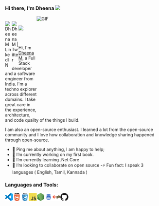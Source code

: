 ### Hi there, I'm Dheena <img src="https://media.giphy.com/media/hvRJCLFzcasrR4ia7z/giphy.gif" width="25px">

 <img align="right" alt="GIF" src="https://cdn.dribbble.com/users/1518535/screenshots/7528356/media/e11e5b8aaa2187e4e1a7c3da0553208e.gif" width="400" height="320" />
<br />

<a href="dheenathayalanbscct@gmail.com">
  <img align="left" alt="Dheena M LinkedIN" width="22px" src="https://raw.githubusercontent.com/peterthehan/peterthehan/master/assets/linkedin.svg" />
</a>

<a href="https://twitter.com/dheenat88556319">
  <img align="left" alt="Dheena M | Twitter" width="22px" src="https://raw.githubusercontent.com/peterthehan/peterthehan/master/assets/twitter.svg" />
</a>

![](https://komarev.com/ghpvc/?username=jeganathpv&color=blue&label=PROFILE+VIEWS)

<br />

Hi, I'm [Dheena M](#), a Full Stack developer and a software engineer from India. I'm a techno explorer across different domains. I take great care in the experience, architecture, and code quality of the things I build.

I am also an open-source enthusiast. I learned a lot from the open-source community and I love how collaboration and knowledge sharing happened through open-source.

- 💬 Ping me about anything, I am happy to help;
- 🔭  I’m currently working on my first book.
- 🌱 I’m currently learning .Net Core
- 👯 I’m looking to collaborate on open source
-⚡ Fun fact: I speak 3 languages ( English, Tamil, Kannada )


<!-- <a href="#" target="_blank"><img src="https://cdn.buymeacoffee.com/buttons/default-orange.png" alt="Let's Ride" height="41" width="174"></a>
<br/> -->

### Languages and Tools:

<img align="left" alt="Visual Studio Code" width="26px" src="https://raw.githubusercontent.com/github/explore/80688e429a7d4ef2fca1e82350fe8e3517d3494d/topics/visual-studio-code/visual-studio-code.png" />
<img align="left" alt="HTML5" width="26px" src="https://raw.githubusercontent.com/github/explore/80688e429a7d4ef2fca1e82350fe8e3517d3494d/topics/html/html.png" />
<img align="left" alt="CSS3" width="26px" src="https://raw.githubusercontent.com/github/explore/80688e429a7d4ef2fca1e82350fe8e3517d3494d/topics/css/css.png" />
<img align="left" alt="JavaScript" width="26px" src="https://raw.githubusercontent.com/github/explore/80688e429a7d4ef2fca1e82350fe8e3517d3494d/topics/javascript/javascript.png" />
<img align="left" alt="Node.js" width="26px" src="https://raw.githubusercontent.com/github/explore/80688e429a7d4ef2fca1e82350fe8e3517d3494d/topics/nodejs/nodejs.png" />
<img align="left" alt="SQL" width="26px" src="https://raw.githubusercontent.com/github/explore/80688e429a7d4ef2fca1e82350fe8e3517d3494d/topics/sql/sql.png" />
<img align="left" alt="Git" width="26px" src="https://raw.githubusercontent.com/github/explore/80688e429a7d4ef2fca1e82350fe8e3517d3494d/topics/git/git.png" />
<img align="left" alt="GitHub" width="26px" src="https://raw.githubusercontent.com/github/explore/78df643247d429f6cc873026c0622819ad797942/topics/github/github.png" />


<br />
<br />

<!-- 📈 My GitHub Stats -->

